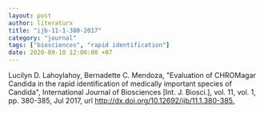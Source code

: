 ```yaml
---
layout: post
author: literaturx
title: "ijb-11-1-380-2017"
category: "journal"
tags: ["biosciences", "rapid identification"]
date: 2020-09-10 12:00:00 +07
---
```


Lucilyn D. Lahoylahoy, Bernadette C. Mendoza, "Evaluation of CHROMagar Candida in the rapid identification of medically important species of Candida", International Journal of Biosciences [Int. J. Biosci.], vol. 11, vol. 1, pp. 380-385, Jul 2017, url <http://dx.doi.org/10.12692/ijb/11.1.380-385>[.](https://drive.google.com/file/d/11vthklPyJ4oTeM37F8TfFbbjN5i5J2CZ/view?usp=sharing)
